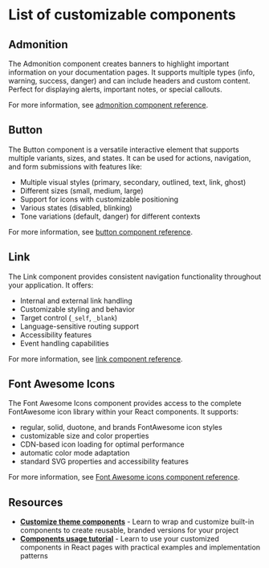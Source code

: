 # List of customizable components

## Admonition

The Admonition component creates banners to highlight important information on your documentation pages.
It supports multiple types (info, warning, success, danger) and can include headers and custom content.
Perfect for displaying alerts, important notes, or special callouts.

For more information, see [admonition component reference](./admonition.md).

## Button

The Button component is a versatile interactive element that supports multiple variants, sizes, and states. It can be used for actions, navigation, and form submissions with features like:
- Multiple visual styles (primary, secondary, outlined, text, link, ghost)
- Different sizes (small, medium, large)
- Support for icons with customizable positioning
- Various states (disabled, blinking)
- Tone variations (default, danger) for different contexts

For more information, see [button component reference](./button.md).

## Link

The Link component provides consistent navigation functionality throughout your application.
It offers:
- Internal and external link handling
- Customizable styling and behavior
- Target control (`_self`, `_blank`)
- Language-sensitive routing support
- Accessibility features
- Event handling capabilities

For more information, see [link component reference](./link.md).

## Font Awesome Icons

The Font Awesome Icons component provides access to the complete FontAwesome icon library within your React components.
It supports:
- regular, solid, duotone, and brands FontAwesome icon styles
- customizable size and color properties
- CDN-based icon loading for optimal performance
- automatic color mode adaptation
- standard SVG properties and accessibility features

For more information, see [Font Awesome icons component reference](./fontawesome-icons.md).

## Resources

- **[Customize theme components](../wrap-components.md)** - Learn to wrap and customize built-in components to create reusable, branded versions for your project
- **[Components usage tutorial](../use-in-react-page.md)** - Learn to use your customized components in React pages with practical examples and implementation patterns
